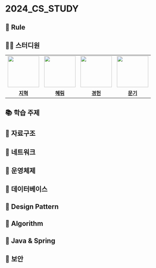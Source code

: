 # 2024_CS_STUDY

## 🌳 Rule

## 👨‍💻 스터디원

<table>
 <tr>
    <td align="center"><a href="https://github.com/hyukji"><img src="https://avatars.githubusercontent.com/hyukji" width="100px;" alt=""></a></td>
    <td align="center"><a href="https://github.com/hhh1053"><img src="https://avatars.githubusercontent.com/hhh1053" width="100px;" alt=""></a></td>
    <td align="center"><a href="https://github.com/yootal"><img src="https://avatars.githubusercontent.com/yootal" width="100px;" alt=""></a></td>
    <td align="center"><a href="https://github.com/wjdansrl7"><img src="https://avatars.githubusercontent.com/wjdansrl7" width="100px;" alt=""></a></td>
  </tr>
  <tr>
    <td align="center"><a href="https://github.com/DDDongyeon"><b>지혁</b></a></td>
    <td align="center"><a href="https://github.com/hyukji"><b>혜림</b></a></td>
    <td align="center"><a href="https://github.com/FreshSangchoo"><b>경헌</b></a></td>
    <td align="center"><a href="https://github.com/wjdansrl7"><b>문기</b></a></td>
  </tr>
</table>

## 📚 학습 주제

## 📌 자료구조

## 📌 네트워크

## 📌 운영체제

## 📌 데이터베이스

## 📌 Design Pattern

## 📌 Algorithm

## 📌 Java & Spring

## 📌 보안


